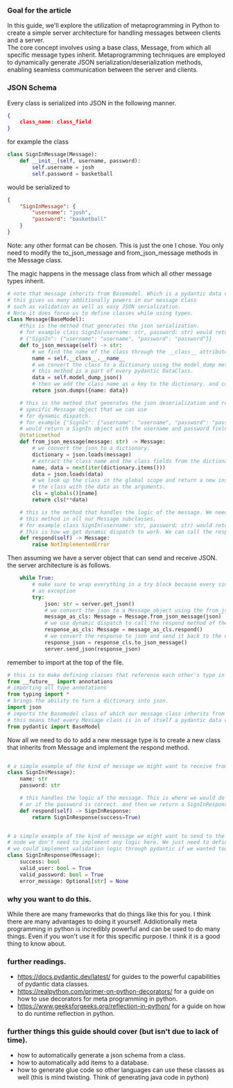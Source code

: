 ### Goal for the article
In this guide, we'll explore the utilization of metaprogramming
in Python to create a simple server architecture for handling messages between clients and a server.  
The core concept involves using a base class, Message, 
from which all specific message types inherit. Metaprogramming
techniques are employed to dynamically generate JSON serialization/deserialization methods, enabling seamless
communication between the server and clients.

### JSON Schema

Every class is serialized into JSON in the following manner. 

```json
{
    class_name: class_field
}
```

for example the class

```python
class SignInMessage(Message):
    def __init__(self, username, password):
        self.username = josh
        self.password = basketball
```

would be serialized to

```json
{
    "SignInMessage": {
        "username": "josh",
        "password": "basketball"
    }
}
```

Note: any other format can be chosen. This is just the one I chose. You only need to modify the 
to_json_message and from_json_message methods in the Message class.

The magic happens in the message class from which all other message types inherit.

```python
# note that message inherits from Basemodel. Which is a pydantic data class
# this gives us many additionally powers in our message class
# such as validation as well as easy JSON serialization.
# Note it does force us to define classes while using types.
class Message(BaseModel):
    #this is the method that generates the json serialization.
    # for example class SignIn(username: str, password: str) would return
    # {"SignIn": {"username": "username", "password": "password"}}
    def to_json_message(self) -> str:
        # we find the name of the class through the __class__ attribute.
        name = self.__class__.__name__
        # we convert the class to a dictionary using the model_dump method.
        # this method is a part of every pydantic DataClass.
        data = self.model_dump_json()
        # then we add the class name as a key to the dictionary. and convert the dictionary to json.
        return json.dumps({name: data})

    # this is the method that generates the json deserialization and returns a 
    # specific Message object that we can use
    # for dynamic dispatch.
    # for example {"SignIn": {"username": "username", "password": "password"}} 
    # would return a SignIn object with the username and password fields set.
    @staticmethod
    def from_json_message(message: str) -> Message:
        # we convert the json to a dictionary.
        dictionary = json.loads(message)
        # extract the class name and the class fields from the dictionary.
        name, data = next(iter(dictionary.items()))
        data = json.loads(data)
        # we look up the class in the global scope and return a new instance of 
        # the class with the data as the arguments.
        cls = globals()[name]
        return cls(**data)

    # this is the method that handles the logic of the message. We need to implement
    # this method in all our Message subclasses.
    # for example class SignIn(username: str, password: str) would return a SignInResponse object.
    # this is how we get dynamic dispatch to work. We can call the respond method on any Message object and it will return the correct response. as defined by the subclass.
    def respond(self) -> Message:
        raise NotImplementedError
```

Then assuming we have a server object that can send and receive JSON. 
the server architecture is as follows.

```python
    while True:
        # make sure to wrap everything in a try block because every single method here can fail with
        # an exception
        try:
            json: str = server.get_json()
            # we convert the json to a Message object using the from_json_message method.
            message_as_cls: Message = Message.from_json_message(json)
            # we use dynamic dispatch to call the respond method of the Message object.
            response_as_cls: Message = message_as_cls.respond()
            # we convert the response to json and send it back to the client.
            response_json = response_cls.to_json_message()
            server.send_json(response_json)
```

remember to import at the top of the file.

```python
# this is to make defining classes that reference each other's type in a recursive manner possible.
from __future__ import annotations
# importing all type annotations
from typing import *
# brings the ability to turn a dictionary into json.
import json
# imports the Basemodel class of which our message class inherits from
# this means that every Message class is in of itself a pydantic data class
from pydantic import BaseModel
```

Now all we need to do to add a new message type is to create a new class that inherits from Message and implement the respond method.

```python

# a simple example of the kind of message we might want to receive from the client.
class SignIn(Message):
    name: str
    password: str

    # this handles the logic of the message. This is where we would do things like check if the user exists in the database.
    # or if the password is correct. and then we return a SignInResponse object.
    def respond(self) -> SignInResponse:
        return SignInResponse(success=True)


# a simple example of the kind of message we might want to send to the client.
# node we don't need to implement any logic here. We just need to define the fields we want to send.
# we could implement validation logic through pydantic if we wanted too. All our messages are valid pydantic models.
class SignInResponse(Message):
    success: bool
    valid_user: bool = True
    valid_password: bool = True
    error_message: Optional[str] = None
```

### why you want to do this.

While there are many frameworks that do things like this for you. I think there are many advantages to doing it yourself.
Addiotionally meta programming in python is incredibly powerful and can be used to do many things.
Even if you won't use it for this specific purpose. I think it is a good thing to know about.

### further readings.
- https://docs.pydantic.dev/latest/ for guides to the powerful capabilities of pydantic data classes.
- https://realpython.com/primer-on-python-decorators/ for a guide on how to use decorators for meta programming in python.
- https://www.geeksforgeeks.org/reflection-in-python/ for a guide on how to do runtime reflection in python.

### further things this guide should cover (but isn't due to lack of time).
- how to automatically generate a json schema from a class.
- how to automatically add items to a database.
- how to generate glue code so other languages can use these classes as well (this is mind twisting. Think of generating java code in python)
